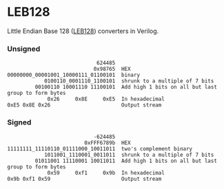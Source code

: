 # LEB128

Little Endian Base 128 ([LEB128](https://en.wikipedia.org/wiki/LEB128)) converters in Verilog.

### Unsigned

```
                             624485
                            0x98765  HEX
00000000_00001001_10000111_01100101  binary
            0100110_0001110_1100101  shrunk to a multiple of 7 bits
         00100110 10001110 11100101  Add high 1 bits on all but last group to form bytes
             0x26     0x8E     0xE5  In hexadecimal
0xE5 0x8E 0x26                       Output stream
```

### Signed

```
                            -624485
                         0xFFF6789b  HEX
11111111_11110110_01111000_10011011  two's complement binary
            1011001_1110001_0011011  shrunk to a multiple of 7 bits
         01011001 11110001 10011011  Add high 1 bits on all but last group to form bytes
             0x59     0xf1     0x9b  In hexadecimal
0x9b 0xf1 0x59                       Output stream
```
